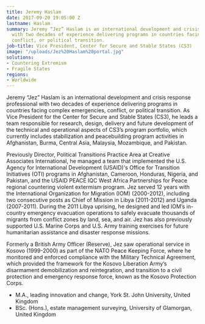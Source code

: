 ```yaml
---
title: Jeremy Haslam
date: 2017-09-20 19:05:00 Z
lastname: Haslam
summary: Jeremy “Jez” Haslam is an international development and crisis response professional
  with two decades of experience delivering programs in countries facing complex emergencies,
  conflict, or political transition.
job-title: Vice President, Center for Secure and Stable States (CS3)
image: "/uploads/Jez%20Haslam%20portal.jpg"
solutions:
- Countering Extremism
- Fragile States
regions:
- Worldwide
---
```


Jeremy “Jez” Haslam is an international development and crisis response professional with two decades of experience delivering programs in countries facing complex emergencies, conflict, or political transition. As Vice President for the Center for Secure and Stable States (CS3), he leads a team responsible for research, design, delivery and future development of the technical and operational aspects of CS3’s program portfolio, which currently includes stabilization and peacebuilding program activities in Afghanistan, Burma, Central Asia, Malaysia, Mozambique, and Pakistan.

Previously Director, Political Transitions Practice Area at Creative Associates International, he managed a team that implemented the U.S. Agency for International Development (USAID)'s Office for Transition Initiatives (OTI) programs in Afghanistan, Cameroon, Honduras, Nigeria, and Pakistan, and the USAID PEACE IQC West Africa Partnerships for Peace regional countering violent extermism program. Jez served 12 years with the International Organization for Migration (IOM) (2000-2012), including two consecutive posts as Chief of Mission in Libya (2011-2012) and Uganda (2007-2011). During the 2011 Libya uprising, he designed and led IOM’s in-country emergency evacuation operations to safely evacuate thousands of migrants from conflict zones by land, sea, and air. Jez has also previously supported U.S. Marine Corps and U.S. Army training exercises for future humanitarian assistance and disaster response missions.

Formerly a British Army Officer (Reserve), Jez saw operational service in Kosovo (1999-2000) as part of the NATO Peace Keeping Force, where he monitored and enforced compliance with the Military Technical Agreement, which provided the framework for the Kosovo Liberation Army’s disarmament demobilization and reintegration, and transition to a civil protection and emergency response force, known as the Kosovo Protection Corps.
 
* M.A., leading innovation and change, York St. John University, United Kingdom
* BSc. (Hons.), estate management surveying, University of Glamorgan, United Kingdom